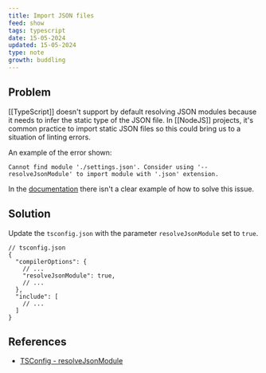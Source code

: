 ```yaml
---
title: Import JSON files
feed: show
tags: typescript
date: 15-05-2024
updated: 15-05-2024
type: note
growth: buddling
---
```


## Problem

[[TypeScript]] doesn't support by default resolving JSON modules because it needs to infer the static type of the JSON file. In [[NodeJS]] projects, it's common practice to import static JSON files so this could bring us to a situation of linting errors.

An example of the error shown:

```
Cannot find module './settings.json'. Consider using '--resolveJsonModule' to import module with '.json' extension.
```

In the [documentation](https://www.typescriptlang.org/tsconfig/#resolveJsonModule) there isn't a clear example of how to solve this issue.

## Solution

Update the `tsconfig.json` with the parameter `resolveJsonModule` set to `true`.

```
// tsconfig.json
{
  "compilerOptions": {
    // ...
    "resolveJsonModule": true,
    // ...
  },
  "include": [
    // ...
  ]
}
```

## References

- [TSConfig - resolveJsonModule](https://www.typescriptlang.org/tsconfig/#resolveJsonModule)
